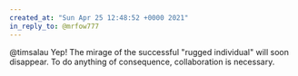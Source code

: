 ```yaml
---
created_at: "Sun Apr 25 12:48:52 +0000 2021"
in_reply_to: @mrfow777
---
```


@timsalau Yep! The mirage of the successful "rugged individual" will soon disappear. To do anything of consequence, collaboration is necessary.